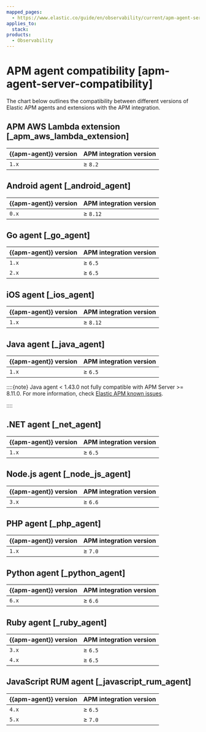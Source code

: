 ```yaml
---
mapped_pages:
  - https://www.elastic.co/guide/en/observability/current/apm-agent-server-compatibility.html
applies_to:
  stack:
products:
  - Observability
---
```


# APM agent compatibility [apm-agent-server-compatibility]

The chart below outlines the compatibility between different versions of Elastic APM agents and extensions with the APM integration.

## APM AWS Lambda extension [_apm_aws_lambda_extension]

| {{apm-agent}} version | APM integration version |
| --- | --- |
| `1.x` | ≥ `8.2` |

## Android agent [_android_agent]

| {{apm-agent}} version | APM integration version |
| --- | --- |
| `0.x` | ≥ `8.12` |

## Go agent [_go_agent]

| {{apm-agent}} version | APM integration version |
| --- | --- |
| `1.x` | ≥ `6.5` |
| `2.x` | ≥ `6.5` |

## iOS agent [_ios_agent]

| {{apm-agent}} version | APM integration version |
| --- | --- |
| `1.x` | ≥ `8.12` |

## Java agent [_java_agent]

| {{apm-agent}} version | APM integration version |
| --- | --- |
| `1.x` | ≥ `6.5` |

::::{note}
Java agent < 1.43.0 not fully compatible with APM Server >= 8.11.0. For more information, check [Elastic APM known issues](apm-server://release-notes/known-issues.md).

::::

## .NET agent [_net_agent]

| {{apm-agent}} version | APM integration version |
| --- | --- |
| `1.x` | ≥ `6.5` |

## Node.js agent [_node_js_agent]

| {{apm-agent}} version | APM integration version |
| --- | --- |
| `3.x` | ≥ `6.6` |

## PHP agent [_php_agent]

| {{apm-agent}} version | APM integration version |
| --- | --- |
| `1.x` | ≥ `7.0` |

## Python agent [_python_agent]

| {{apm-agent}} version | APM integration version |
| --- | --- |
| `6.x` | ≥ `6.6` |

## Ruby agent [_ruby_agent]

| {{apm-agent}} version | APM integration version |
| --- | --- |
| `3.x` | ≥ `6.5` |
| `4.x` | ≥ `6.5` |

## JavaScript RUM agent [_javascript_rum_agent]

| {{apm-agent}} version | APM integration version |
| --- | --- |
| `4.x` | ≥ `6.5` |
| `5.x` | ≥ `7.0` |

